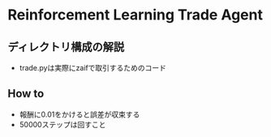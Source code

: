 # Reinforcement Learning Trade Agent

## ディレクトリ構成の解説

- trade.pyは実際にzaifで取引するためのコード

## How to
- 報酬に0.01をかけると誤差が収束する
- 50000ステップは回すこと
